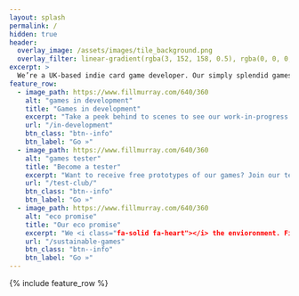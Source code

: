 ```yaml
---
layout: splash
permalink: /
hidden: true
header:
  overlay_image: /assets/images/tile_background.png
  overlay_filter: linear-gradient(rgba(3, 152, 158, 0.5), rgba(0, 0, 0, 0.5))
excerpt: >
  We’re a UK-based indie card game developer. Our simply splendid games are good for the brain, good for the soul, and great for the planet.
feature_row:
  - image_path: https://www.fillmurray.com/640/360
    alt: "games in development"
    title: "Games in development"
    excerpt: "Take a peek behind to scenes to see our work-in-progress games."
    url: "/in-development"
    btn_class: "btn--info"
    btn_label: "Go »"
  - image_path: https://www.fillmurray.com/640/360
    alt: "games tester"
    title: "Become a tester"
    excerpt: "Want to receive free prototypes of our games? Join our test club."
    url: "/test-club/"
    btn_class: "btn--info"
    btn_label: "Go »"
  - image_path: https://www.fillmurray.com/640/360
    alt: "eco promise"
    title: "Our eco promise"
    excerpt: "We <i class="fa-solid fa-heart"></i> the envioronment. Find out about our sustainable processes."
    url: "/sustainable-games"
    btn_class: "btn--info"
    btn_label: "Go »"      
---
```


{% include feature_row %}
